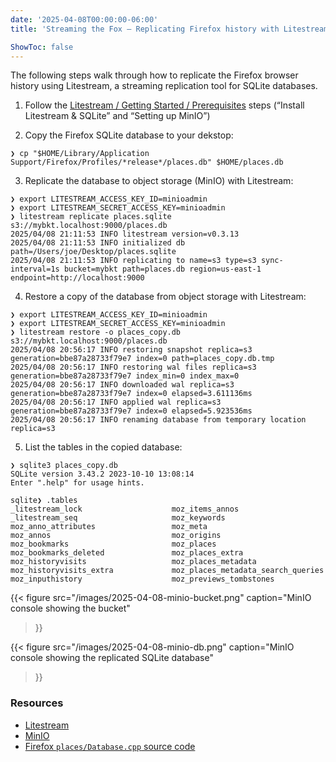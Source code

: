 ```yaml
---
date: '2025-04-08T00:00:00-06:00'
title: 'Streaming the Fox — Replicating Firefox history with Litestream'

ShowToc: false
---
```


The following steps walk through how to replicate the Firefox browser history using Litestream, a streaming replication tool for SQLite databases.

1. Follow the [Litestream / Getting Started / Prerequisites](https://litestream.io/getting-started/) steps (“Install Litestream & SQLite” and “Setting up MinIO”)

2. Copy the Firefox SQLite database to your dekstop:
```shell
❯ cp "$HOME/Library/Application Support/Firefox/Profiles/*release*/places.db" $HOME/places.db
```

3. Replicate the database to object storage (MinIO) with Litestream:
```shell
❯ export LITESTREAM_ACCESS_KEY_ID=minioadmin
❯ export LITESTREAM_SECRET_ACCESS_KEY=minioadmin
❯ litestream replicate places.sqlite s3://mybkt.localhost:9000/places.db
2025/04/08 21:11:53 INFO litestream version=v0.3.13
2025/04/08 21:11:53 INFO initialized db path=/Users/joe/Desktop/places.sqlite
2025/04/08 21:11:53 INFO replicating to name=s3 type=s3 sync-interval=1s bucket=mybkt path=places.db region=us-east-1 endpoint=http://localhost:9000
```

4. Restore a copy of the database from object storage with Litestream:
```shell
❯ export LITESTREAM_ACCESS_KEY_ID=minioadmin
❯ export LITESTREAM_SECRET_ACCESS_KEY=minioadmin
❯ litestream restore -o places_copy.db s3://mybkt.localhost:9000/places.db
2025/04/08 20:56:17 INFO restoring snapshot replica=s3 generation=bbe87a28733f79e7 index=0 path=places_copy.db.tmp
2025/04/08 20:56:17 INFO restoring wal files replica=s3 generation=bbe87a28733f79e7 index_min=0 index_max=0
2025/04/08 20:56:17 INFO downloaded wal replica=s3 generation=bbe87a28733f79e7 index=0 elapsed=3.611136ms
2025/04/08 20:56:17 INFO applied wal replica=s3 generation=bbe87a28733f79e7 index=0 elapsed=5.923536ms
2025/04/08 20:56:17 INFO renaming database from temporary location replica=s3
```

5. List the tables in the copied database:
```shell
❯ sqlite3 places_copy.db
SQLite version 3.43.2 2023-10-10 13:08:14
Enter ".help" for usage hints.

sqlite❯ .tables
_litestream_lock                    moz_items_annos
_litestream_seq                     moz_keywords
moz_anno_attributes                 moz_meta
moz_annos                           moz_origins
moz_bookmarks                       moz_places
moz_bookmarks_deleted               moz_places_extra
moz_historyvisits                   moz_places_metadata
moz_historyvisits_extra             moz_places_metadata_search_queries
moz_inputhistory                    moz_previews_tombstones
```

{{< figure
  src="/images/2025-04-08-minio-bucket.png"
  caption="MinIO console showing the bucket"
>}}

{{< figure
  src="/images/2025-04-08-minio-db.png"
  caption="MinIO console showing the replicated SQLite database"
>}}

### Resources
- [Litestream](https://litestream.io/)
- [MinIO](https://min.io/)
- [Firefox `places/Database.cpp` source code](https://searchfox.org/mozilla-release/source/toolkit/components/places/Database.cpp)
